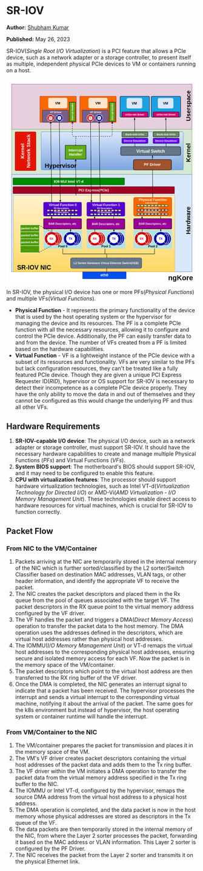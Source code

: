 # SR-IOV

**Author:** [Shubham Kumar](https://www.linkedin.com/in/chmodshubham/)

**Published:** May 26, 2023

SR-IOV(*Single Root I/O Virtualization*) is a PCI feature that allows a
PCIe device, such as a network adapter or a storage controller, to
present itself as multiple, independent physical PCIe devices to VM or
containers running on a host.

![alt text](./images/sriov/sriov.png)


In SR-IOV, the physical I/O device has one or more PFs(*Physical
Functions*) and multiple VFs(*Virtual Functions*).

- **Physical Function** - It represents the primary functionality of the
  device that is used by the host operating system or the hypervisor for
  managing the device and its resources. The PF is a complete PCIe
  function with all the necessary resources, allowing it to configure
  and control the PCIe device. Additionally, the PF can easily transfer
  data to and from the device. The number of VFs created from a PF is
  limited based on the hardware capabilities.
- **Virtual Function** - VF is a lightweight instance of the PCIe device
  with a subset of its resources and functionality. VFs are very similar
  to the PFs but lack configuration resources, they can't be treated
  like a fully featured PCIe device. Though they are given a unique PCI
  Express Requester ID(*RID*), hypervisor or OS support for SR-IOV is
  necessary to detect their incompetence as a complete PCIe device
  properly. They have the only ability to move the data in and out of
  themselves and they cannot be configured as this would change the
  underlying PF and thus all other VFs.

## Hardware Requirements

1.  **SR-IOV-capable I/O device**: The physical I/O device, such as a
    network adapter or storage controller, must support SR-IOV. It
    should have the necessary hardware capabilities to create and manage
    multiple Physical Functions (*PFs*) and Virtual Functions (*VFs*).
2.  **System BIOS support**: The motherboard\'s BIOS should support
    SR-IOV, and it may need to be configured to enable this feature.
3.  **CPU with virtualization features**: The processor should support
    hardware virtualization technologies, such as Intel
    VT-d(*Virtualization Technology for Directed I/O*) or AMD-Vi(*AMD
    Virtualization - I/O Memory Management Unit*). These technologies
    enable direct access to hardware resources for virtual machines,
    which is crucial for SR-IOV to function correctly.

## Packet Flow 

### From NIC to the VM/Container

1.  Packets arriving at the NIC are temporarily stored in the internal
    memory of the NIC which is further sorted/classified by the L2
    sorter/Switch Classifier based on destination MAC addresses, VLAN
    tags, or other header information, and identify the appropriate VF
    to receive the packet.
2.  The NIC creates the packet descriptors and placed them in the Rx
    queue from the pool of queues associated with the target VF. The
    packet descriptors in the RX queue point to the virtual memory
    address configured by the VF driver.
3.  The VF handles the packet and triggers a DMA(*Direct Memory Access*)
    operation to transfer the packet data to the host memory. The DMA
    operation uses the addresses defined in the descriptors, which are
    virtual host addresses rather than physical host addresses.
4.  The IOMMU(*I/O Memory Management Unit*) or VT-d remaps the virtual
    host addresses to the corresponding physical host addresses,
    ensuring secure and isolated memory access for each VF. Now the
    packet is in the memory space of the VM/container.
5.  The packet descriptors which point to the virtual host address are
    then transferred to the RX ring buffer of the VF driver.
6.  Once the DMA is completed, the NIC generates an interrupt signal to
    indicate that a packet has been received. The hypervisor processes
    the interrupt and sends a virtual interrupt to the corresponding
    virtual machine, notifying it about the arrival of the packet. The
    same goes for the k8s environment but instead of hypervisor, the
    host operating system or container runtime will handle the
    interrupt.

### From VM/Container to the NIC


1.  The VM/container prepares the packet for transmission and places it
    in the memory space of the VM.
2.  The VM\'s VF driver creates packet descriptors containing the
    virtual host addresses of the packet data and adds them to the Tx
    ring buffer.
3.  The VF driver within the VM initiates a DMA operation to transfer
    the packet data from the virtual memory address specified in the Tx
    ring buffer to the NIC.
4.  The IOMMU or Intel VT-d, configured by the hypervisor, remaps the
    source DMA address from the virtual host address to a physical host
    address.
5.  The DMA operation is completed, and the data packet is now in the
    host memory whose physical addresses are stored as descriptors in
    the Tx queue of the VF.
6.  The data packets are then temporarily stored in the internal memory
    of the NIC, from where the Layer 2 sorter processes the packet,
    forwarding it based on the MAC address or VLAN information. This
    Layer 2 sorter is configured by the PF Driver.
7.  The NIC receives the packet from the Layer 2 sorter and transmits it
    on the physical Ethernet link.
